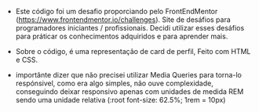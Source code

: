 
- Este código foi um desafio proporciando pelo FrontEndMentor (https://www.frontendmentor.io/challenges). Site de desáfios para programadores iniciantes / profissionais. Decidi utilizar esses desáfios para práticar os conhecimentos adquiridos e para aprender mais. 

- Sobre o código, é uma representação de card de perfil, Feito com HTML e CSS.

- importânte dizer que não precisei utilizar Media Queries para torna-lo respónsivel, como era algo simples, não ouve complexidade, conseguindo deixar responsivo apenas com unidades de medida REM sendo uma unidade relativa (:root font-size: 62.5%; 1rem = 10px)
